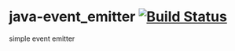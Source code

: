 java-event_emitter [![Build Status](https://travis-ci.org/nathanfaucett/java-event_emitter.svg?branch=master)](https://travis-ci.org/nathanfaucett/java-event_emitter)
=======

simple event emitter
